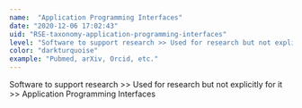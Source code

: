 ```yaml
---
name:  "Application Programming Interfaces"
date: "2020-12-06 17:02:43"
uid: "RSE-taxonomy-application-programming-interfaces"
level: "Software to support research >> Used for research but not explicitly for it >> Application Programming Interfaces"
color: "darkturquoise"
example: "Pubmed, arXiv, Orcid, etc." 
---
```


Software to support research >> Used for research but not explicitly for it >> Application Programming Interfaces